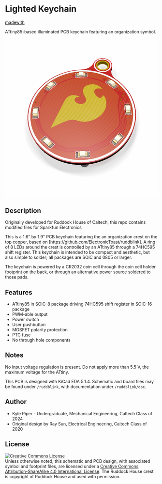 # Lighted Keychain
[madewith](https://img.shields.io/badge/made%20with-KiCad-blue)

ATtiny85-based illuminated PCB keychain featuring an organization symbol.
![keychain](/img/keychain-sparkfun.png)

## Description
Originally developed for Ruddock House of Caltech, this repo contains modified files for Sparkfun Electronics

This is a 1.6" by 1.9" PCB keychain featuring the an organization crest on the top copper, based on [https://github.com/ElectronicToast/ruddblink]. A ring of 8 LEDs around the crest is controlled by an ATtiny85 through a 74HC595 shift register. This keychain is intended to be compact and aesthetic, but also simple to solder; all packages are SOIC and 0805 or larger.

The keychain is powered by a CR2032 coin cell through the coin cell holder footprint on the back, or through an alternative power source soldered to those pads.

## Features
- ATtiny85 in SOIC-8 package driving 74HC595 shift register in SOIC-16 package
- PWM-able output
- Power switch
- User pushbutton
- MOSFET polarity protection
- PTC fuse
- No through hole components

## Notes

No input voltage regulation is present. Do not apply more than 5.5 V, the maximum voltage for the ATtiny.

This PCB is designed with KiCad EDA 5.1.4. Schematic and board files may be found under `/ruddblink`, with documentation under `/ruddblink/doc`.

## Author
- Kyle Piper - Undergraduate, Mechanical Engineering, Caltech Class of 2024
- Original design by Ray Sun, Electrical Engineering, Caltech Class of 2020

## License
<a rel="license" href="http://creativecommons.org/licenses/by-sa/4.0/"><img alt="Creative Commons License" style="border-width:0" src="https://i.creativecommons.org/l/by-sa/4.0/88x31.png" /></a><br />Unless otherwise noted, this schematic and PCB design, with associated symbol and footprint files, are licensed under a <a rel="license" href="http://creativecommons.org/licenses/by-sa/4.0/">Creative Commons Attribution-ShareAlike 4.0 International License</a>. The Ruddock House crest is copyright of Ruddock House and used with permission.
